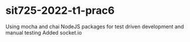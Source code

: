 # sit725-2022-t1-prac6
Using mocha and chai NodeJS packages for test driven development and manual testing
Added socket.io
